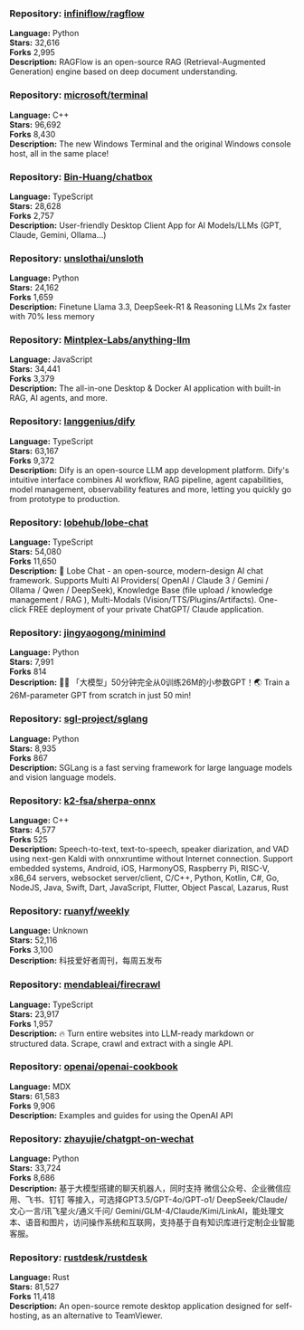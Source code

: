 ### **Repository:** [infiniflow/ragflow](https://github.com/infiniflow/ragflow)  

**Language:** Python  
**Stars:** 32,616  
**Forks** 2,995  
**Description:** RAGFlow is an open-source RAG (Retrieval-Augmented Generation) engine based on deep document understanding.  

### **Repository:** [microsoft/terminal](https://github.com/microsoft/terminal)  

**Language:** C++  
**Stars:** 96,692  
**Forks** 8,430  
**Description:** The new Windows Terminal and the original Windows console host, all in the same place!  

### **Repository:** [Bin-Huang/chatbox](https://github.com/Bin-Huang/chatbox)  

**Language:** TypeScript  
**Stars:** 28,628  
**Forks** 2,757  
**Description:** User-friendly Desktop Client App for AI Models/LLMs (GPT, Claude, Gemini, Ollama...)  

### **Repository:** [unslothai/unsloth](https://github.com/unslothai/unsloth)  

**Language:** Python  
**Stars:** 24,162  
**Forks** 1,659  
**Description:** Finetune Llama 3.3, DeepSeek-R1 & Reasoning LLMs 2x faster with 70% less memory  

### **Repository:** [Mintplex-Labs/anything-llm](https://github.com/Mintplex-Labs/anything-llm)  

**Language:** JavaScript  
**Stars:** 34,441  
**Forks** 3,379  
**Description:** The all-in-one Desktop & Docker AI application with built-in RAG, AI agents, and more.  

### **Repository:** [langgenius/dify](https://github.com/langgenius/dify)  

**Language:** TypeScript  
**Stars:** 63,167  
**Forks** 9,372  
**Description:** Dify is an open-source LLM app development platform. Dify's intuitive interface combines AI workflow, RAG pipeline, agent capabilities, model management, observability features and more, letting you quickly go from prototype to production.  

### **Repository:** [lobehub/lobe-chat](https://github.com/lobehub/lobe-chat)  

**Language:** TypeScript  
**Stars:** 54,080  
**Forks** 11,650  
**Description:** 🤯 Lobe Chat - an open-source, modern-design AI chat framework. Supports Multi AI Providers( OpenAI / Claude 3 / Gemini / Ollama / Qwen / DeepSeek), Knowledge Base (file upload / knowledge management / RAG ), Multi-Modals (Vision/TTS/Plugins/Artifacts). One-click FREE deployment of your private ChatGPT/ Claude application.  

### **Repository:** [jingyaogong/minimind](https://github.com/jingyaogong/minimind)  

**Language:** Python  
**Stars:** 7,991  
**Forks** 814  
**Description:** 🚀🚀 「大模型」50分钟完全从0训练26M的小参数GPT！🌏 Train a 26M-parameter GPT from scratch in just 50 min!  

### **Repository:** [sgl-project/sglang](https://github.com/sgl-project/sglang)  

**Language:** Python  
**Stars:** 8,935  
**Forks** 867  
**Description:** SGLang is a fast serving framework for large language models and vision language models.  

### **Repository:** [k2-fsa/sherpa-onnx](https://github.com/k2-fsa/sherpa-onnx)  

**Language:** C++  
**Stars:** 4,577  
**Forks** 525  
**Description:** Speech-to-text, text-to-speech, speaker diarization, and VAD using next-gen Kaldi with onnxruntime without Internet connection. Support embedded systems, Android, iOS, HarmonyOS, Raspberry Pi, RISC-V, x86_64 servers, websocket server/client, C/C++, Python, Kotlin, C#, Go, NodeJS, Java, Swift, Dart, JavaScript, Flutter, Object Pascal, Lazarus, Rust  

### **Repository:** [ruanyf/weekly](https://github.com/ruanyf/weekly)  

**Language:** Unknown  
**Stars:** 52,116  
**Forks** 3,100  
**Description:** 科技爱好者周刊，每周五发布  

### **Repository:** [mendableai/firecrawl](https://github.com/mendableai/firecrawl)  

**Language:** TypeScript  
**Stars:** 23,917  
**Forks** 1,957  
**Description:** 🔥 Turn entire websites into LLM-ready markdown or structured data. Scrape, crawl and extract with a single API.  

### **Repository:** [openai/openai-cookbook](https://github.com/openai/openai-cookbook)  

**Language:** MDX  
**Stars:** 61,583  
**Forks** 9,906  
**Description:** Examples and guides for using the OpenAI API  

### **Repository:** [zhayujie/chatgpt-on-wechat](https://github.com/zhayujie/chatgpt-on-wechat)  

**Language:** Python  
**Stars:** 33,724  
**Forks** 8,686  
**Description:** 基于大模型搭建的聊天机器人，同时支持 微信公众号、企业微信应用、飞书、钉钉 等接入，可选择GPT3.5/GPT-4o/GPT-o1/ DeepSeek/Claude/文心一言/讯飞星火/通义千问/ Gemini/GLM-4/Claude/Kimi/LinkAI，能处理文本、语音和图片，访问操作系统和互联网，支持基于自有知识库进行定制企业智能客服。  

### **Repository:** [rustdesk/rustdesk](https://github.com/rustdesk/rustdesk)  

**Language:** Rust  
**Stars:** 81,527  
**Forks** 11,418  
**Description:** An open-source remote desktop application designed for self-hosting, as an alternative to TeamViewer.  

